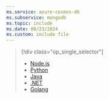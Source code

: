 ```yaml
---
ms.service: azure-cosmos-db
ms.subservice: mongodb
ms.topic: include
ms.date: 08/23/2024
ms.custom: include file
---
```


> [!div class="op_single_selector"]
>
> - [Node.js](../quickstart-nodejs.md)
> - [Python](../quickstart-python.md)
> - [Java](../quickstart-java.md)
> - [.NET](../quickstart-dotnet.md)
> - [Golang](../quickstart-go.md)
>
